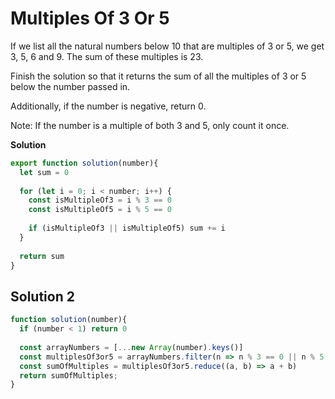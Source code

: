 # Multiples Of 3 Or 5

If we list all the natural numbers below 10 that are multiples of 3 or 5, we get 3, 5, 6 and 9. The sum of these multiples is 23.

Finish the solution so that it returns the sum of all the multiples of 3 or 5 below the number passed in.

Additionally, if the number is negative, return 0.

Note: If the number is a multiple of both 3 and 5, only count it once.

**Solution**

```js
export function solution(number){
  let sum = 0
  
  for (let i = 0; i < number; i++) {
    const isMultipleOf3 = i % 3 == 0
    const isMultipleOf5 = i % 5 == 0
    
    if (isMultipleOf3 || isMultipleOf5) sum += i
  }
  
  return sum
}
```

## Solution 2

```js
function solution(number){
  if (number < 1) return 0
  
  const arrayNumbers = [...new Array(number).keys()]
  const multiplesOf3or5 = arrayNumbers.filter(n => n % 3 == 0 || n % 5 == 0)
  const sumOfMultiples = multiplesOf3or5.reduce((a, b) => a + b)
  return sumOfMultiples;
}
```